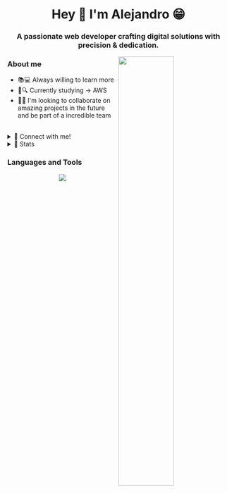 <h1 align="center">Hey 👋 I'm Alejandro 😁</h1>
<h3 align="center">A passionate web developer crafting digital solutions with precision & dedication.</h3>
<img align="right" width="50%" src="https://i.postimg.cc/J4WcpmBf/alejandropj.png">
<h3 align="left">About me</h3>
<ul>
  <li>📚💻 Always willing to learn more</li>
  <li>💙🔍 Currently studying -> AWS </li>
  <li>🤝🙌 I'm looking to collaborate on amazing projects in the future and be part of a incredible team</li>
</ul>
<br/>
<details> 
  <summary>📩 Connect with me!</summary>
  <div align="center">
    <a href="https://linkedin.com/in/alejandroparrajimenez" target="blank"><img src="https://img.shields.io/badge/LINKEDIN-000?logo=linkedin&logoColor=white&style=for-the-badge" alt="Linkedin" style="vertical-align:center" /></a>
    <a href="mailto:alejandroparrajimenez@outlook.com" target="blank"><img src="https://img.shields.io/badge/EMAIL-000?logo=Microsoft-Outlook&logoColor=white&style=for-the-badge" alt="Email" style="vertical-align:center" /></a>
  </div>
</details>
<details> 
  <summary>🤖 Stats</summary>
  <div>
    <p align="center">
      <img src="https://github-readme-stats.vercel.app/api/top-langs/?username=alejandropj&theme=blue_navy&hide_border=false&include_all_commits=false&count_private=false&layout=compact">
      <br/>
    </p>   
  </div>    
</details>
<h3 align="left">Languages and Tools</h3>
<p align="center">
  <a href="">
    <img src="https://skillicons.dev/icons?i=azure,cs,dotnet,aws,angular,react,vue,java" />
  </a>
</p>
